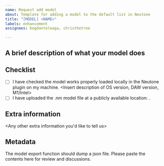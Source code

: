 ```yaml
---
name: Request add model
about: Template for adding a model to the default list in Neutone
title: "[MODEL] <NAME>"
labels: enhancement
assignees: bogdanteleaga, christhetree

---
```


## A brief description of what your model does

<here>

## Checklist
- [ ] I have checked the model works properly loaded locally in the Neutone plugin on my machine. <Insert description of OS version, DAW version, M1/Intel>
- [ ] I have uploaded the .nm model file at a publicly available location: <Insert link here>.

## Extra information
<Any other extra information you'd like to tell us>

## Metadata

The model export function should dump a json file. Please paste the contents here for review and discussions.

```
```
